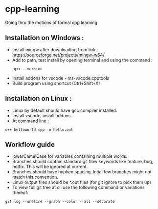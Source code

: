 # cpp-learning
Going thru the motions of formal cpp learning

## Installation on Windows :
- Install mingw after downloading from link : https://sourceforge.net/projects/mingw-w64/
- Add to path, test install by opening terminal and using the command :
```
    g++ --version
```
- Install addons for vscode - ms-vscode.cpptools
- Build program using shortcut (Ctrl+Shift+X)

## Installation on Linux :
- Linux by default should have gcc compiler installed.
- Install vscode, install addons.
- At command line : 
```
c++ helloworld.cpp -o hello.out
```

## Workflow guide

- lowerCamelCase for variables containing multiple words.
- Branches should contain standard git flow keywords like feature, bug, hotfix. This will be ignored at current.
- Branches should have hyphen spacing. Intial few branches might not match this convention.
- Linux output files should be *.out files (for git ignore to pick them up)
- To view full git tree at cli use the following command or variations thereof:
```
git log --oneline --graph --color --all --decorate
```